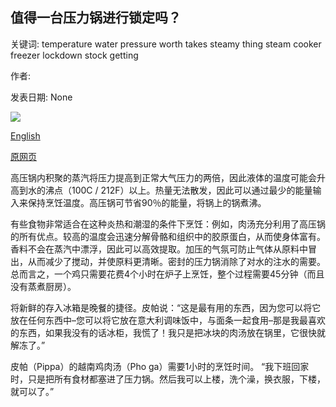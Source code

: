 ## 值得一台压力锅进行锁定吗？

关键词: temperature water pressure worth takes steamy thing steam cooker freezer lockdown stock getting

作者: 

发表日期: None

![](https://ichef.bbci.co.uk/images/ic/1200xn/p08bq3qc.jpg)

[English](Is%20it%20worth%20getting%20a%20pressure%20cooker%20for%20lockdown%3F.md)

[原网页](https://www.bbc.co.uk/food/articles/pressure_cooker_tips)

高压锅内积聚的蒸汽将压力提高到正常大气压力的两倍，因此液体的温度可能会升高到水的沸点（100C / 212F）以上。热量无法散发，因此可以通过最少的能量输入来保持烹饪温度。高压锅可节省90％的能量，将锅上的锅煮沸。

有些食物非常适合在这种炎热和潮湿的条件下烹饪：例如，肉汤充分利用了高压锅的所有优点。较高的温度会迅速分解骨骼和组织中的胶原蛋白，从而使身体富有。香料不会在蒸汽中漂浮，因此可以高效提取。加压的气氛可防止气体从原料中冒出，从而减少了搅动，并使原料更清晰。密封的压力锅消除了对水的注水的需要。总而言之，一个鸡只需要花费4个小时在炉子上烹饪，整个过程需要45分钟（而且没有蒸煮厨房）。

将新鲜的存入冰箱是晚餐的捷径。皮帕说：“这是最有用的东西，因为您可以将它放在任何东西中–您可以将它放在意大利调味饭中，与面条一起食用–那是我最喜欢的东西，如果我没有的话冰柜，我慌了！我只是把冰块的肉汤放在锅里，它很快就解冻了。”

皮帕（Pippa）的越南鸡肉汤（Pho ga）需要1小时的烹饪时间。 “我下班回家时，只是把所有食材都塞进了压力锅。然后我可以上楼，洗个澡，换衣服，下楼，就可以了。”